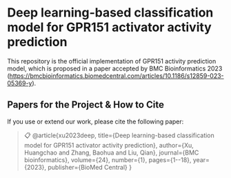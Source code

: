 # Deep learning-based classification model for GPR151 activator activity prediction

This repository is the official implementation of GPR151 activity prediction model, which is proposed in a paper accepted by BMC Bioinformatics 2023 (https://bmcbioinformatics.biomedcentral.com/articles/10.1186/s12859-023-05369-y). 


## Papers for the Project & How to Cite
If you use or extend our work, please cite the following paper:


>📋  @article{xu2023deep,
  title={Deep learning-based classification model for GPR151 activator activity prediction},
  author={Xu, Huangchao and Zhang, Baohua and Liu, Qian},
  journal={BMC bioinformatics},
  volume={24},
  number={1},
  pages={1--18},
  year={2023},
  publisher={BioMed Central}
}
